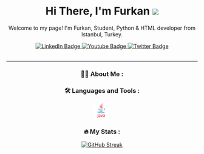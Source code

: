 <div align="center">
  <h1>
  Hi There, I'm Furkan
  <img src="https://media.giphy.com/media/hvRJCLFzcasrR4ia7z/giphy.gif" width="30px"/>
  </h1>
  
  Welcome to my page!
  I'm Furkan, Student, Python & HTML developer from Istanbul, Turkey.

  <div id="badges">
    <a href="https://github.com/yfrkn">
      <img src="https://img.shields.io/badge/LinkedIn-blue?style=for-the-badge&logo=linkedin&logoColor=white" alt="LinkedIn Badge"/>
    </a>
    <a href="https://www.youtube.com/channel/UCkbRXO_iWmgThZJPRt70D1g">
      <img src="https://img.shields.io/badge/YouTube-red?style=for-the-badge&logo=youtube&logoColor=white" alt="Youtube Badge"/>
    </a>
    <a href="https://twitter.com/yfrknk">
      <img src="https://img.shields.io/badge/Twitter-blue?style=for-the-badge&logo=twitter&logoColor=white" alt="Twitter Badge"/>
    </a>
  </div>
  
  <img src="https://komarev.com/ghpvc/?username=yfrkn&style=flat-square&color=blue" alt=""/>
  
  <hr>


### :technologist: About Me :
  
### :hammer_and_wrench: Languages and Tools :
<div>
  <img src="https://github.com/devicons/devicon/blob/master/icons/java/java-original-wordmark.svg" title="Java" alt="Java" width="40" height="40"/>&nbsp;
</div>
  
### :fire: My Stats :

[![GitHub Streak](http://github-readme-streak-stats.herokuapp.com?user=yfrkn&theme=dark)](https://git.io/streak-stats)
  
</div>
  


